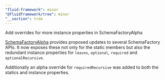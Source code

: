 ```yaml
---
"fluid-framework": minor
"@fluidframework/tree": minor
"__section": tree
---
```

Add overrides for more instance properties in SchemaFactoryAlpha

[SchemaFactoryAlpha](https://fluidframework.com/docs/api/fluid-framework/schemafactoryalpha-class) provides proposed updates to several SchemaFactory APIs.
It now exposes these not only for the static members but also the redundant instance properties for `leaves`, `optional`, `required` and `optionalRecursive`.

Additionally an alpha override for `requiredRecursive` was added to both the statics and instance properties.
